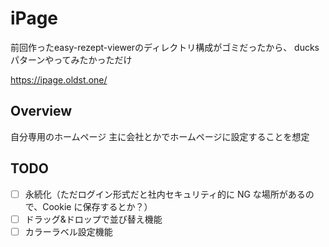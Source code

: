 # iPage

前回作ったeasy-rezept-viewerのディレクトリ構成がゴミだったから、
ducksパターンやってみたかっただけ

https://ipage.oldst.one/

## Overview

自分専用のホームページ
主に会社とかでホームページに設定することを想定

## TODO

- [ ] 永続化（ただログイン形式だと社内セキュリティ的に NG な場所があるので、Cookie に保存するとか？）
- [ ] ドラッグ&ドロップで並び替え機能
- [ ] カラーラベル設定機能
